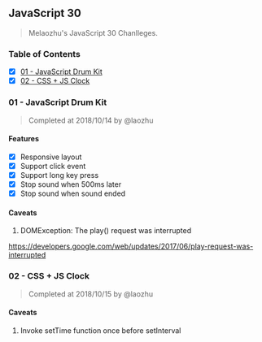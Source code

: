 ## JavaScript 30

> Melaozhu's JavaScript 30 Chanlleges.

### Table of Contents

- [x] [01 - JavaScript Drum Kit](#01-javascript-drum-kit)
- [x] [02 - CSS + JS Clock](#02-css--js-clock)

### 01 - JavaScript Drum Kit

> Completed at 2018/10/14 by @laozhu

#### Features

- [x] Responsive layout
- [x] Support click event
- [x] Support long key press
- [x] Stop sound when 500ms later
- [x] Stop sound when sound ended

#### Caveats

1. DOMException: The play() request was interrupted

<https://developers.google.com/web/updates/2017/06/play-request-was-interrupted>

### 02 - CSS + JS Clock

> Completed at 2018/10/15 by @laozhu

#### Caveats

1. Invoke setTime function once before setInterval
